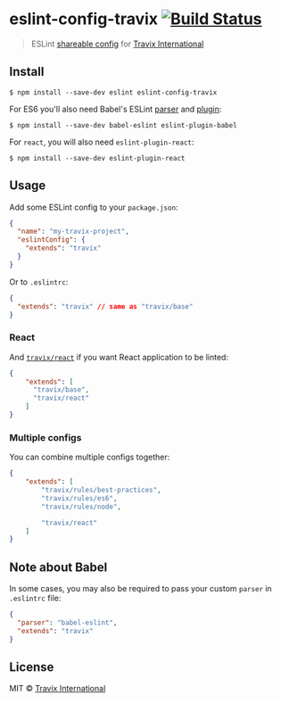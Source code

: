 # eslint-config-travix [![Build Status](https://travis-ci.org/Travix-International/eslint-config-travix.svg?branch=master)](https://travis-ci.org/Travix-International/eslint-config-travix)

> ESLint [shareable config](http://eslint.org/docs/developer-guide/shareable-configs.html) for [Travix International](https://travix.com)


## Install

```
$ npm install --save-dev eslint eslint-config-travix
```

For ES6 you'll also need Babel's ESLint [parser](https://github.com/babel/babel-eslint) and [plugin](https://github.com/babel/eslint-plugin-babel):

```
$ npm install --save-dev babel-eslint eslint-plugin-babel
```

For `react`, you will also need `eslint-plugin-react`:

```
$ npm install --save-dev eslint-plugin-react
```

## Usage

Add some ESLint config to your `package.json`:

```json
{
  "name": "my-travix-project",
  "eslintConfig": {
    "extends": "travix"
  }
}
```

Or to `.eslintrc`:

```json
{
  "extends": "travix" // same as "travix/base"
}
```

### React

And [`travix/react`](react.js) if you want React application to be linted:

```json
{
    "extends": [
      "travix/base",
      "travix/react"
    ]
}
```

### Multiple configs

You can combine multiple configs together:

```json
{
    "extends": [
        "travix/rules/best-practices",
        "travix/rules/es6",
        "travix/rules/node",

        "travix/react"
    ]
}
```

## Note about Babel

In some cases, you may also be required to pass your custom `parser` in `.eslintrc` file:

```json
{
  "parser": "babel-eslint",
  "extends": "travix"
}
```

## License

MIT © [Travix International](https://travix.com)
